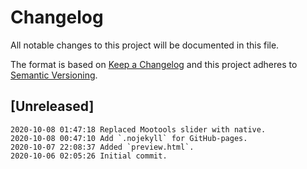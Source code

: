 # Changelog

All notable changes to this project will be documented in this file.

The format is based on [Keep a Changelog](http://keepachangelog.com/en/1.0.0/)
and this project adheres to [Semantic Versioning](http://semver.org/spec/v2.0.0.html).

## [Unreleased]

```
2020-10-08 01:47:18 Replaced Mootools slider with native.
2020-10-08 00:47:10 Add `.nojekyll` for GitHub-pages.
2020-10-07 22:08:37 Added `preview.html`.
2020-10-06 02:05:26 Initial commit.
```
